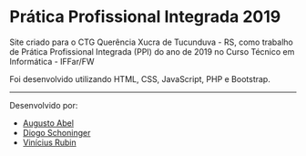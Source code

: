 # Prática Profissional Integrada 2019

Site criado para o CTG Querência Xucra de Tucunduva - RS, como trabalho de Prática Profissional Integrada (PPI) do ano de 2019 no Curso Técnico em Informática - IFFar/FW<br>

Foi desenvolvido utilizando HTML, CSS, JavaScript, PHP e Bootstrap.

---

Desenvolvido por:
- [Augusto Abel](https://github.com/augustoabel)
- [Diogo Schoninger](https://www.github.com/diogoschoninger)
- [Vinícius Rubin](https://github.com/vinirubin)
